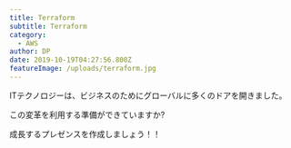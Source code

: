 ```yaml
---
title: Terraform
subtitle: Terraform
category:
  - AWS
author: DP
date: 2019-10-19T04:27:56.800Z
featureImage: /uploads/terraform.jpg
---
```

ITテクノロジーは、ビジネスのためにグローバルに多くのドアを開きました。

この変革を利用する準備ができていますか?

成長するプレゼンスを作成しましょう！！
